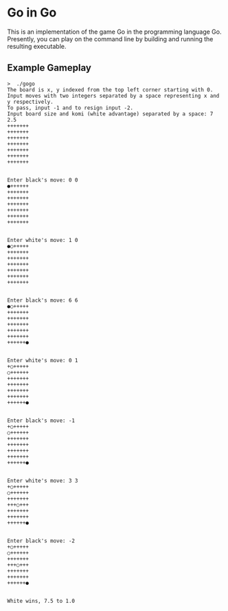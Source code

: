 # Go in Go
This is an implementation of the game Go in the programming language Go. 
Presently, you can play on the command line by building and running the resulting executable. 

## Example Gameplay

```
>  ./gogo
The board is x, y indexed from the top left corner starting with 0.
Input moves with two integers separated by a space representing x and y respectively.
To pass, input -1 and to resign input -2.
Input board size and komi (white advantage) separated by a space: 7 2.5
+++++++
+++++++
+++++++
+++++++
+++++++
+++++++
+++++++


Enter black's move: 0 0
●++++++
+++++++
+++++++
+++++++
+++++++
+++++++
+++++++


Enter white's move: 1 0
●○+++++
+++++++
+++++++
+++++++
+++++++
+++++++
+++++++


Enter black's move: 6 6
●○+++++
+++++++
+++++++
+++++++
+++++++
+++++++
++++++●


Enter white's move: 0 1
+○+++++
○++++++
+++++++
+++++++
+++++++
+++++++
++++++●


Enter black's move: -1
+○+++++
○++++++
+++++++
+++++++
+++++++
+++++++
++++++●


Enter white's move: 3 3
+○+++++
○++++++
+++++++
+++○+++
+++++++
+++++++
++++++●


Enter black's move: -2
+○+++++
○++++++
+++++++
+++○+++
+++++++
+++++++
++++++●


White wins, 7.5 to 1.0
```